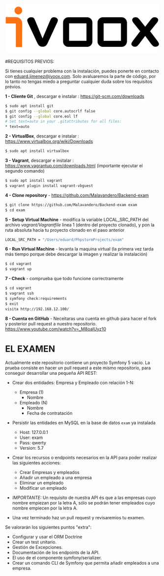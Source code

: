 ![GitHub Logo](logo_ivoox.png)

#REQUISITOS PREVIOS:

Si tienes cualquier problema con la instalación, puedes ponerte en contacto con eduard.jimenez@ivoox.com. Solo avaluaremos la parte de código, por lo tanto no tengas miedo a preguntar cualquier duda sobre los requisitos prévios.

**1 - Cliente Git** , descargar e instalar : https://git-scm.com/downloads
```bash
$ sudo apt install git
$ git config --global core.autocrlf false
$ git config --global core.eol lf
# Set text=auto in your .gitattributes for all files:
* text=auto
```

**2 - VirtualBox**, descargar e instalar : https://www.virtualbox.org/wiki/Downloads
```bash
$ sudo apt install virtualbox
```

**3 - Vagrant**, descargar e instalar : https://www.vagrantup.com/downloads.html (importante ejecutar el segundo comando)
```bash
$ sudo apt install vagrant
$ vagrant plugin install vagrant-vbguest
```

**4 - Clone repository** - https://github.com/Malavandero/Backend-exam
```bash
$ git clone https://github.com/Malavandero/Backend-exam exam
$ cd exam
```

**5 - Setup Virtual Machine** - modifica la variable LOCAL_SRC_PATH del archivo *vagrant/Vagrantfile* linea 1 (dentro del proyecto clonado), y pon la ruta absoluta hacia tu proyecto clonado en el paso anterior
```bash
LOCAL_SRC_PATH = "/Users/eduard/PhpstormProjects/exam"
```

**6 - Run Virtual Machine** - levanta la maquina virtual (la primera vez tarda más tiempo porque debe descargar la imagen y realizar la instalación)
```bash
$ cd vagrant
$ vagrant up
```

**7 - Check** - comprueba que todo funcione correctramente
```bash
$ cd vagrant
$ vagrant ssh
$ symfony check:requirements
$ exit
visita http://192.168.12.100/
```

**8 - Cuenta en GitHub** - Neceitaras una cuenta en github para hacer el fork y posterior pull request a nuestro repositorio. https://www.youtube.com/watch?v=_M8oalUyz10

# EL EXAMEN

Actualmente este repositorio contiene un proyecto Symfony 5 vacío. La prueba consiste en hacer un pull request a este mismo repositorio, para conseguir desarrollar una pequeña API REST:

- Crear dos entidades: Empresa y Empleado con relación 1-N:
    - Empresa (1)
        - Nombre
    - Empleado (N)
        - Nombre
        - Fecha de contratación
        
- Persistir las entidades en MySQL en la base de datos `exam` ya instalada
    - Host: 127.0.0.1
    - User: exam
    - Pass: qwerty
    - Version: 5.7
    
- Crear los recursos o endpoints necesarios en la API para poder realizar las siguientes acciones:
    - Crear Empresas y empleados
    - Añadir un empleado a una empresa
    - Eliminar un empleado
    - Modificar un empleado
    
- *IMPORTANTE:* Un requisito de nuestra API és que a las empresas cuyo nombre empiezan por la letra A, sólo se podrán tener empleados cuyo nombre
 empiecen por la letra A.
- Una vez terminado haz un pull request y revisaremios tu examen.
 
Se valorarán los siguientes puntos "extra":
 - Configurar y usar el ORM Doctrine
 - Crear un test unitario.
 - Gestión de Excepciones.
 - Documentación de los endpoints de la API.
 - El uso de el componente symfony/serializer.
 - Crear un comando CLI de Symfony que permita añadir empleados a una empresa.
